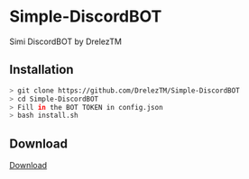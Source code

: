 # Simple-DiscordBOT
Simi DiscordBOT by DrelezTM

## Installation
```bash
> git clone https://github.com/DrelezTM/Simple-DiscordBOT
> cd Simple-DiscordBOT
> Fill in the BOT TOKEN in config.json
> bash install.sh
```

## Download
[Download](https://github.com/DrelezTM/SimiBOT-Discordjs/archive/refs/heads/main.zip)
